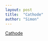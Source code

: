 ```yaml
---
layout: post
title:  "Cathode"
author: "Simon"
---
```


[Cathode](https://play.google.com/store/apps/details?id=net.simonvt.cathode&hl=en)
